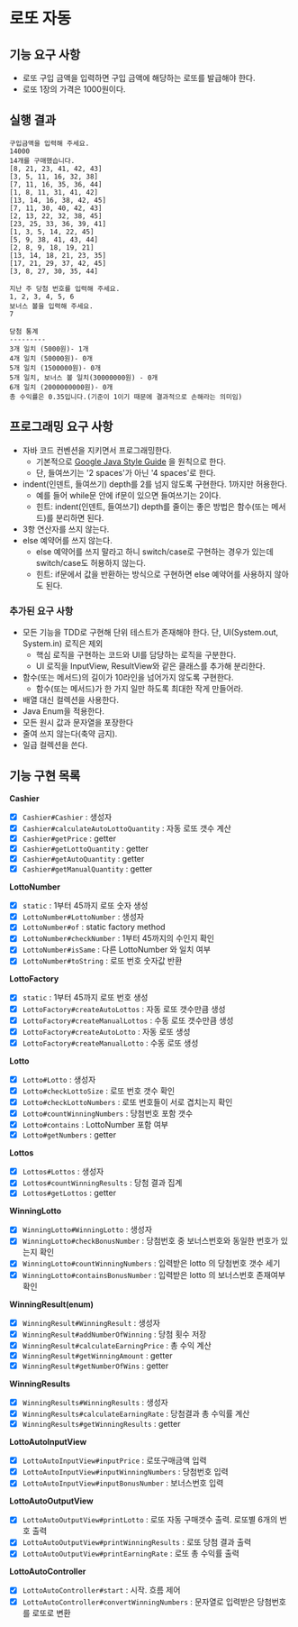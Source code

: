 # 로또 자동

## 기능 요구 사항
- 로또 구입 금액을 입력하면 구입 금액에 해당하는 로또를 발급해야 한다.
- 로또 1장의 가격은 1000원이다.

## 실행 결과
```
구입금액을 입력해 주세요.
14000
14개를 구매했습니다.
[8, 21, 23, 41, 42, 43]
[3, 5, 11, 16, 32, 38]
[7, 11, 16, 35, 36, 44]
[1, 8, 11, 31, 41, 42]
[13, 14, 16, 38, 42, 45]
[7, 11, 30, 40, 42, 43]
[2, 13, 22, 32, 38, 45]
[23, 25, 33, 36, 39, 41]
[1, 3, 5, 14, 22, 45]
[5, 9, 38, 41, 43, 44]
[2, 8, 9, 18, 19, 21]
[13, 14, 18, 21, 23, 35]
[17, 21, 29, 37, 42, 45]
[3, 8, 27, 30, 35, 44]

지난 주 당첨 번호를 입력해 주세요.
1, 2, 3, 4, 5, 6
보너스 볼을 입력해 주세요.
7

당첨 통계
---------
3개 일치 (5000원)- 1개
4개 일치 (50000원)- 0개
5개 일치 (1500000원)- 0개
5개 일치, 보너스 볼 일치(30000000원) - 0개
6개 일치 (2000000000원)- 0개
총 수익률은 0.35입니다.(기준이 1이기 때문에 결과적으로 손해라는 의미임)
```

## 프로그래밍 요구 사항
- 자바 코드 컨벤션을 지키면서 프로그래밍한다.
    - 기본적으로 [Google Java Style Guide](https://google.github.io/styleguide/javaguide.html) 을 원칙으로 한다.
    - 단, 들여쓰기는 '2 spaces'가 아닌 '4 spaces'로 한다.
- indent(인덴트, 들여쓰기) depth를 2를 넘지 않도록 구현한다. 1까지만 허용한다.
    - 예를 들어 while문 안에 if문이 있으면 들여쓰기는 2이다.
    - 힌트: indent(인덴트, 들여쓰기) depth를 줄이는 좋은 방법은 함수(또는 메서드)를 분리하면 된다.
- 3항 연산자를 쓰지 않는다.
- else 예약어를 쓰지 않는다.
    - else 예약어를 쓰지 말라고 하니 switch/case로 구현하는 경우가 있는데 switch/case도 허용하지 않는다.
    - 힌트: if문에서 값을 반환하는 방식으로 구현하면 else 예약어를 사용하지 않아도 된다.

### 추가된 요구 사항
- 모든 기능을 TDD로 구현해 단위 테스트가 존재해야 한다. 단, UI(System.out, System.in) 로직은 제외
    - 핵심 로직을 구현하는 코드와 UI를 담당하는 로직을 구분한다.
    - UI 로직을 InputView, ResultView와 같은 클래스를 추가해 분리한다.
- 함수(또는 메서드)의 길이가 10라인을 넘어가지 않도록 구현한다.
    - 함수(또는 메서드)가 한 가지 일만 하도록 최대한 작게 만들어라.
- 배열 대신 컬렉션을 사용한다.
- Java Enum을 적용한다.
- 모든 원시 값과 문자열을 포장한다
- 줄여 쓰지 않는다(축약 금지).
- 일급 컬렉션을 쓴다.

## 기능 구현 목록
**Cashier**
- [x] `Cashier#Cashier` : 생성자
- [x] `Cashier#calculateAutoLottoQuantity` : 자동 로또 갯수 계산
- [x] `Cashier#getPrice` : getter
- [x] `Cashier#getLottoQuantity` : getter
- [x] `Cashier#getAutoQuantity` : getter
- [x] `Cashier#getManualQuantity` : getter

**LottoNumber**
- [x] `static` : 1부터 45까지 로또 숫자 생성
- [x] `LottoNumber#LottoNumber` : 생성자
- [x] `LottoNumber#of` : static factory method
- [x] `LottoNumber#checkNumber` : 1부터 45까지의 수인지 확인
- [x] `LottoNumber#isSame` : 다른 LottoNumber 와 일치 여부
- [x] `LottoNumber#toString` : 로또 번호 숫자값 반환

**LottoFactory**
- [x] `static` : 1부터 45까지 로또 번호 생성
- [x] `LottoFactory#createAutoLottos` : 자동 로또 갯수만큼 생성
- [x] `LottoFactory#createManualLottos` : 수동 로또 갯수만큼 생성
- [x] `LottoFactory#createAutoLotto` : 자동 로또 생성
- [x] `LottoFactory#createManualLotto` : 수동 로또 생성

**Lotto**
- [x] `Lotto#Lotto` : 생성자
- [x] `Lotto#checkLottoSize` : 로또 번호 갯수 확인
- [x] `Lotto#checkLottoNumbers` : 로또 번호들이 서로 겹치는지 확인
- [x] `Lotto#countWinningNumbers` : 당첨번호 포함 갯수
- [x] `Lotto#contains` : LottoNumber 포함 여부
- [x] `Lotto#getNumbers` : getter

**Lottos**
- [x] `Lottos#Lottos` : 생성자
- [x] `Lottos#countWinningResults` : 당첨 결과 집계
- [x] `Lottos#getLottos` : getter

**WinningLotto**
- [x] `WinningLotto#WinningLotto` : 생성자
- [x] `WinningLotto#checkBonusNumber` : 당첨번호 중 보너스번호와 동일한 번호가 있는지 확인
- [x] `WinningLotto#countWinningNumbers` : 입력받은 lotto 의 당첨번호 갯수 세기
- [x] `WinningLotto#containsBonusNumber` : 입력받은 lotto 의 보너스번호 존재여부 확인

**WinningResult(enum)**
- [x] `WinningResult#WinningResult` : 생성자
- [x] `WinningResult#addNumberOfWinning` : 당첨 횟수 저장
- [x] `WinningResult#calculateEarningPrice` : 총 수익 계산
- [x] `WinningResult#getWinningAmount` : getter
- [x] `WinningResult#getNumberOfWins` : getter

**WinningResults**
- [x] `WinningResults#WinningResults` : 생성자
- [x] `WinningResults#calculateEarningRate` : 당첨결과 총 수익률 계산
- [x] `WinningResults#getWinningResults` : getter

**LottoAutoInputView**
- [x] `LottoAutoInputView#inputPrice` : 로또구매금액 입력
- [x] `LottoAutoInputView#inputWinningNumbers` : 당첨번호 입력
- [x] `LottoAutoInputView#inputBonusNumber` : 보너스번호 입력

**LottoAutoOutputView**
- [x] `LottoAutoOutputView#printLotto` : 로또 자동 구매갯수 출력. 로또별 6개의 번호 출력
- [x] `LottoAutoOutputView#printWinningResults` : 로또 당첨 결과 출력
- [x] `LottoAutoOutputView#printEarningRate` : 로또 총 수익률 출력

**LottoAutoController**
- [x] `LottoAutoController#start` : 시작. 흐름 제어
- [x] `LottoAutoController#convertWinningNumbers` : 문자열로 입력받은 당첨번호를 로또로 변환
